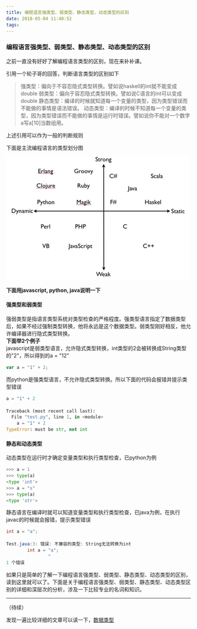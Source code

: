 ```yaml
---
title: 编程语言强类型、弱类型、静态类型、动态类型的区别
date: 2018-05-04 11:40:52
tags:
---
```


### 编程语言强类型、弱类型、静态类型、动态类型的区别
之前一直没有好好了解编程语言类型的区别，现在来补补课。  

引用一个轮子哥的回答，判断语言类型的区别如下
>强类型：偏向于不容忍隐式类型转换。譬如说haskell的int就不能变成double
>弱类型：偏向于容忍隐式类型转换。譬如说C语言的int可以变成double
>静态类型：编译的时候就知道每一个变量的类型，因为类型错误而不能做的事情是语法错误。
>动态类型：编译的时候不知道每一个变量的类型，因为类型错误而不能做的事情是运行时错误。譬如说你不能对一个数字a写a[10]当数组用。
  
上述引用可以作为一般的判断规则

下面是主流编程语言的类型划分图  

![Alt language](/images/programming_language.jpg)    

**下面用javascript, python, java说明一下**

#### 强类型和弱类型
强弱类型是指语言类型系统对类型检查的严格程度。强类型语言指定了数据类型后，如果不经过强制类型转换，他将永远是这个数据类型。弱类型刚好相反，他允许编译器进行隐式类型转换。  
**下面举2个例子**  
javascript是弱类型语言，允许隐式类型转换，int类型的2会被转换成String类型的"2"，所以得到的a = "12"
```javascript
var a = "1" + 2;
```
而python是强类型语言，不允许隐式类型转换。所以下面的代码会报错并提示类型错误
```python
a = "1" + 2

Traceback (most recent call last):
  File "test.py", line 1, in <module>
    a = "1" + 2
TypeError: must be str, not int
```  

#### 静态和动态类型
动态类型在运行时才确定变量类型和执行类型检查，已python为例
```python
>>> a = 1
>>> type(a)
<type 'int'>
>>> a = "s"
>>> type(a)
<type 'str'>
```  
静态语言在编译时就可以知道变量类型和执行类型检查，已java为例，在执行javac的时候就会报错，提示类型错误
```java
int a = "a";

Test.java:3: 错误: 不兼容的类型: String无法转换为int
        int a = "a";
                ^
1 个错误
```  
如果只是简单的了解一下编程语言强类型、弱类型、静态类型、动态类型的区别，读到这里就可以了。下面是关于编程语言强类型、弱类型、静态类型、动态类型区别的详细和深层次的分析，涉及一下比较专业的名词和知识。

---
（待续）

发现一遍比较详细的文章可以读一下，[数据类型](http://linianhui.cnblogs.com/p/plp-04-datatypes.html "数据类型")  



